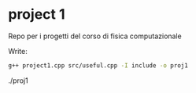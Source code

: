 # project 1
Repo per i progetti del corso di fisica computazionale 

Write:

```bash
g++ project1.cpp src/useful.cpp -I include -o proj1 
```

./proj1

